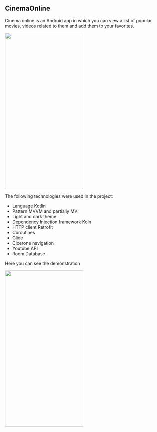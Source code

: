## CinemaOnline

Cinema online is an Android app in which you can view a list of popular movies, videos related to them and add them to your favorites.

<img src= "https://user-images.githubusercontent.com/63706259/168886888-32b03809-9a16-440f-a25d-89a2badb3964.png" width="250" height="500" />

The following technologies were used in the project:

- Language Kotlin
- Pattern MVVM and partially MVI
- Light and dark theme
- Dependency Injection framework Koin
- HTTP client Retrofit
- Coroutines
- Glide
- Cicerone navigation
- Youtube API
- Room Database

Here you can see the demonstration

<img src="https://github.com/dggorbachev/CinemaOnline/blob/master/Demo/demo.gif" width="250" height="500" />
